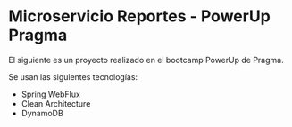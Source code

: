# Microservicio Reportes - PowerUp Pragma

El siguiente es un proyecto realizado en el bootcamp PowerUp de Pragma.

Se usan las siguientes tecnologías:
- Spring WebFlux
- Clean Architecture
- DynamoDB
